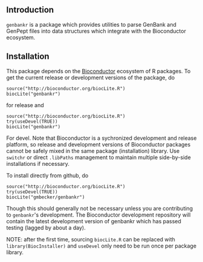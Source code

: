 ## Introduction

`genbankr` is a package which provides utilities to parse GenBank and GenPept 
files into data structures which integrate with the Bioconductor ecosystem.

## Installation

This package depends on the [Bioconductor](http://bioconductor.org) ecosystem of
R packages. To get the current release or development versions of the package, 
do

```
source("http://bioconductor.org/biocLite.R")
biocLite("genbankr")
``` 
for release and

```
source("http://bioconductor.org/biocLite.R")
try(useDevel(TRUE))
biocLite("genbankr")
```
For devel. Note that Bioconductor is a sychronized development and release
platform, so release and development versions of Bioconductor packages
cannot be safely mixed in the same package (installation) library. Use `switchr`
or direct `.libPaths` management to maintain multiple side-by-side installations
if necessary.

To install directly from github, do

```
source("http://bioconductor.org/biocLite.R")
try(useDevel(TRUE))
biocLite("gmbecker/genbankr")
```

Though this should generally not be necessary unless you are contributing to 
`genbankr`'s development. The Bioconductor development repository will contain
the latest development version of genbankr which has passed testing (lagged
by about a day).

NOTE: after the first time, sourcing `biocLite.R` can be replaced with 
`library(BiocInstaller)` and `useDevel` only need to be run once per 
package library.